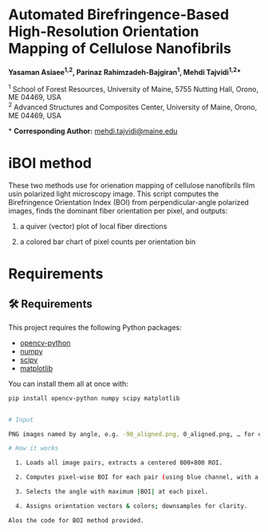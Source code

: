 
# Automated Birefringence-Based High-Resolution Orientation Mapping of Cellulose Nanofibrils

**Yasaman Asiaee<sup>1,2</sup>, Parinaz Rahimzadeh-Bajgiran<sup>1</sup>, Mehdi Tajvidi<sup>1,2</sup>\***  

<sup>1</sup> School of Forest Resources, University of Maine, 5755 Nutting Hall, Orono, ME 04469, USA  
<sup>2</sup> Advanced Structures and Composites Center, University of Maine, Orono, ME 04469, USA  

\* **Corresponding Author:** [mehdi.tajvidi@maine.edu](mailto:mehdi.tajvidi@maine.edu)








# iBOI method 
These  two methods use  for orienation mapping of cellulose  nanofibrils  film usin polarized light microscopy  image.
This script computes the Birefringence Orientation Index (BOI) from perpendicular-angle polarized images, finds the dominant fiber orientation per pixel, and outputs:

  1. a quiver (vector) plot of local fiber directions

  2. a colored bar chart of pixel counts per orientation bin

# Requirements

## 🛠️ Requirements

This project requires the following Python packages:

- [opencv-python](https://pypi.org/project/opencv-python/)
- [numpy](https://pypi.org/project/numpy/)
- [scipy](https://pypi.org/project/scipy/)
- [matplotlib](https://pypi.org/project/matplotlib/)

You can install them all at once with:

```bash
pip install opencv-python numpy scipy matplotlib


# Input

PNG images named by angle, e.g. -90_aligned.png, 0_aligned.png, … for each angle pair listed in angles_regular.

# How it works

  1. Loads all image pairs, extracts a centered 800×800 ROI.

  2. Computes pixel-wise BOI for each pair (using blue channel, with a threshold to skip noise).

  3. Selects the angle with maximum |BOI| at each pixel.

  4. Assigns orientation vectors & colors; downsamples for clarity.

Alos the code for BOI method provided.

